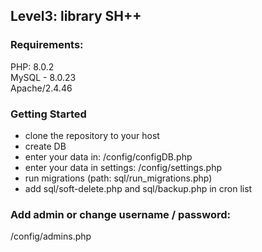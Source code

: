 ## **Level3: library  SH++**

### **Requirements:**<br>
PHP: 8.0.2<br>
MySQL - 8.0.23 <br>
Apache/2.4.46 <br>

### **Getting Started**<br>
* clone the repository to your host
* create DB
* enter your data in:
  /config/configDB.php 
* enter your data in settings:
  /config/settings.php
* run migrations (path: sql/run_migrations.php)
* add sql/soft-delete.php and sql/backup.php in cron list


### **Add admin or change username / password:**
/config/admins.php

